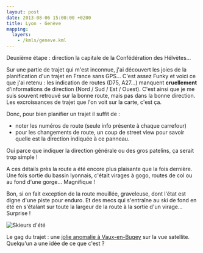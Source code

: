 ```yaml
---
layout: post
date: 2013-08-06 15:00:00 +0200
title: Lyon - Genève
mapping:
  layers:
    - /kmls/geneve.kml
---
```

Deuxième étape : direction la capitale de la Confédération des Hélvètes...

Sur une partie de trajet qui m'est inconnue, j'ai découvert les joies de la planification d'un trajet en France sans GPS... C'est assez Funky et voici ce que j'ai retenu : les indication de routes (D75, A27...) manquent **cruellement** d'informations de direction (Nord / Sud / Est / Ouest).
C'est ainsi que je me suis souvent retrouvé sur la bonne route, mais pas dans la bonne direction.
Les excroissances de trajet que l'on voit sur la carte, c'est ça.

Donc, pour bien planifier un trajet il suffit de :
- noter les numéros de route (seule info présente à chaque carrefour)
- pour les changements de route, un coup de street view pour savoir quelle est la direction indiquée à ce panneau.

Oui parce que indiquer la direction générale ou des gros patelins, ça serait trop simple !

A ces détails près la route a été encore plus plaisante que la fois dernière. Une fois sortie du bassin lyonnais, c'était virages à gogo, routes de col ou au fond d'une gorge... Magnifique !

Bon, si on fait exception de la route mouillée, graveleuse, dont l'état est digne d'une piste pour enduro. Et des mecs qui s'entraîne au ski de fond en été en s'étalant sur toute la largeur de la route à la sortie d'un virage... Surprise !

![Skieurs d'été](http://www.swiss-ski.ch/fileadmin/media/fanzone/images/fotogalerie/Fotogalerien_2013/Biathlon_Kids_Day_2013/06152013cm015.jpg "Skieurs d'été")

Le gag du trajet : une [jolie anomalie à Vaux-en-Bugey](http://goo.gl/maps/cHrwJ) sur la vue satellite. Quelqu'un a une idée de ce que c'est ?
